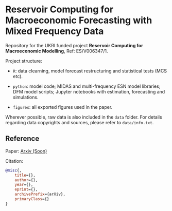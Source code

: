 # Reservoir Computing for Macroeconomic Forecasting with Mixed Frequency Data
Repository for the UKRI funded project **Reservoir Computing for Macroeconomic Modelling**, Ref: ES/V006347/1.

Project structure:

* `R`: data clearning, model forecast restructuring and statistical tests (MCS etc).

* `python`: model code; MIDAS and multi-frequency ESN model libraries; DFM model scripts; Jupyter notebooks with estimation, forecasting and simulations.

* `figures`: all exported figures used in the paper.


Wherever possible, raw data is also included in the `data` folder. For details regarding data copyrights and sources, please refer to `data/info.txt`.

## Reference

Paper: [Arxiv (Soon)](https://arxiv.org/abs/???)

Citation:

```bibtex
@misc{,
    title={},
    author={},
    year={},
    eprint={},
    archivePrefix={arXiv},
    primaryClass={}
}
```